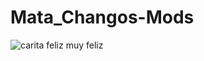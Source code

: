 # Mata_Changos-Mods

![carita feliz muy feliz](https://user-images.githubusercontent.com/80435233/111011242-be725980-8366-11eb-91dd-ca82724edeaa.png)

